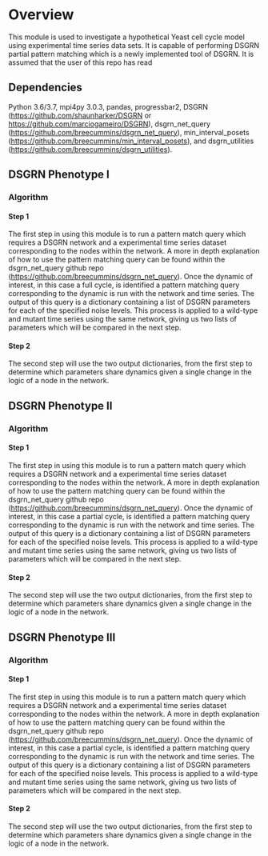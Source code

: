 # Overview

This module is used to investigate a hypothetical Yeast cell cycle model using experimental time series data sets. It is capable of performing DSGRN partial pattern matching which is a newly implemented tool of DSGRN. It is assumed that the user of this repo has read 

## Dependencies
Python 3.6/3.7, mpi4py 3.0.3, pandas, progressbar2, DSGRN (https://github.com/shaunharker/DSGRN or https://github.com/marciogameiro/DSGRN), dsgrn_net_query (https://github.com/breecummins/dsgrn_net_query), min_interval_posets (https://github.com/breecummins/min_interval_posets), and dsgrn_utilities (https://github.com/breecummins/dsgrn_utilities).

## DSGRN Phenotype I
### Algorithm 
#### Step 1
The first step in using this module is to run a pattern match query which requires a DSGRN network and a experimental time series dataset corresponding to the nodes within the network. A more in depth explanation of how to use the pattern matching query can be found within the dsgrn_net_query github repo (https://github.com/breecummins/dsgrn_net_query). Once the dynamic of interest, in this case a full cycle, is identified a pattern matching query corresponding to the dynamic is run with the network and time series. The output of this query is a dictionary containing a list of DSGRN parameters for each of the specified noise levels. This process is applied to a wild-type and mutant time series using the same network, giving us two lists of parameters which will be compared in the next step.

#### Step 2
The second step will use the two output dictionaries, from the first step to determine which parameters share dynamics given a single change in the logic of a node in the network. 

## DSGRN Phenotype II
### Algorithm 
#### Step 1
The first step in using this module is to run a pattern match query which requires a DSGRN network and a experimental time series dataset corresponding to the nodes within the network. A more in depth explanation of how to use the pattern matching query can be found within the dsgrn_net_query github repo (https://github.com/breecummins/dsgrn_net_query). Once the dynamic of interest, in this case a partial cycle, is identified a pattern matching query corresponding to the dynamic is run with the network and time series. The output of this query is a dictionary containing a list of DSGRN parameters for each of the specified noise levels. This process is applied to a wild-type and mutant time series using the same network, giving us two lists of parameters which will be compared in the next step.

#### Step 2
The second step will use the two output dictionaries, from the first step to determine which parameters share dynamics given a single change in the logic of a node in the network. 

## DSGRN Phenotype III
### Algorithm 
#### Step 1
The first step in using this module is to run a pattern match query which requires a DSGRN network and a experimental time series dataset corresponding to the nodes within the network. A more in depth explanation of how to use the pattern matching query can be found within the dsgrn_net_query github repo (https://github.com/breecummins/dsgrn_net_query). Once the dynamic of interest, in this case a partial cycle, is identified a pattern matching query corresponding to the dynamic is run with the network and time series. The output of this query is a dictionary containing a list of DSGRN parameters for each of the specified noise levels. This process is applied to a wild-type and mutant time series using the same network, giving us two lists of parameters which will be compared in the next step.

#### Step 2
The second step will use the two output dictionaries, from the first step to determine which parameters share dynamics given a single change in the logic of a node in the network. 
